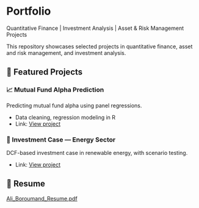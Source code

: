 # Portfolio
Quantitative Finance | Investment Analysis | Asset &amp; Risk Management Projects

This repository showcases selected projects in quantitative finance, asset and risk management, and investment analysis.

## 📁 Featured Projects

### 📈 Mutual Fund Alpha Prediction
Predicting mutual fund alpha using panel regressions.
- Data cleaning, regression modeling in R
- Link: [View project](projects/mutual-fund-alpha-prediction)

### 🔋 Investment Case — Energy Sector
DCF-based investment case in renewable energy, with scenario testing.
- Link: [View project](projects/investment-case-energy-sector)

## 📄 Resume
[Ali_Boroumand_Resume.pdf](Ali_Boroumand_Resume.pdf)
